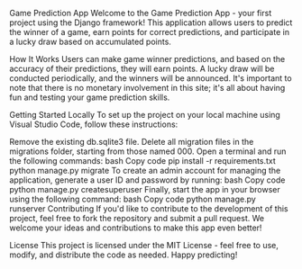 
Game Prediction App
Welcome to the Game Prediction App - your first project using the Django framework! This application allows users to predict the winner of a game, earn points for correct predictions, and participate in a lucky draw based on accumulated points.

How It Works
Users can make game winner predictions, and based on the accuracy of their predictions, they will earn points. A lucky draw will be conducted periodically, and the winners will be announced. It's important to note that there is no monetary involvement in this site; it's all about having fun and testing your game prediction skills.

Getting Started Locally
To set up the project on your local machine using Visual Studio Code, follow these instructions:

Remove the existing db.sqlite3 file.
Delete all migration files in the migrations folder, starting from those named 000.
Open a terminal and run the following commands:
bash
Copy code
pip install -r requirements.txt
python manage.py migrate
To create an admin account for managing the application, generate a user ID and password by running:
bash
Copy code
python manage.py createsuperuser
Finally, start the app in your browser using the following command:
bash
Copy code
python manage.py runserver
Contributing
If you'd like to contribute to the development of this project, feel free to fork the repository and submit a pull request. We welcome your ideas and contributions to make this app even better!

License
This project is licensed under the MIT License - feel free to use, modify, and distribute the code as needed. Happy predicting!